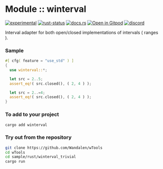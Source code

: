 # Module :: winterval
[![experimental](https://raster.shields.io/static/v1?label=stability&message=experimental&color=orange&logoColor=eee)](https://github.com/emersion/stability-badges#experimental) [![rust-status](https://github.com/Wandalen/wTools/actions/workflows/ModulewIntervalPush.yml/badge.svg)](https://github.com/Wandalen/wTools/actions/workflows/ModulewIntervalPush.yml) [![docs.rs](https://img.shields.io/docsrs/winterval?color=e3e8f0&logo=docs.rs)](https://docs.rs/winterval) [![Open in Gitpod](https://raster.shields.io/static/v1?label=try&message=online&color=eee&logo=gitpod&logoColor=eee)](https://gitpod.io/#RUN_PATH=.,SAMPLE_FILE=sample%2Frust%2Fwinterval_trivial_sample%2Fsrc%2Fmain.rs,RUN_POSTFIX=--example%20winterval_trivial_sample/https://github.com/Wandalen/wTools) [![discord](https://img.shields.io/discord/872391416519737405?color=eee&logo=discord&logoColor=eee&label=ask)](https://discord.gg/m3YfbXpUUY)

Interval adapter for both open/closed implementations of intervals ( ranges ).

### Sample

```rust
#[ cfg( feature = "use_std" ) ]
{
  use winterval::*;

  let src = 2..5;
  assert_eq!( src.closed(), ( 2, 4 ) );

  let src = 2..=4;
  assert_eq!( src.closed(), ( 2, 4 ) );
}
```

### To add to your project

```sh
cargo add winterval
```

### Try out from the repository

```sh
git clone https://github.com/Wandalen/wTools
cd wTools
cd sample/rust/winterval_trivial
cargo run
```
